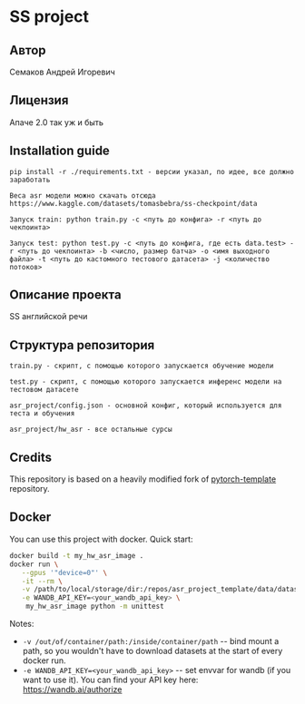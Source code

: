 # SS project
## Автор
Семаков Андрей Игоревич
## Лицензия
Апаче 2.0 так уж и быть
## Installation guide

```shell
pip install -r ./requirements.txt - версии указал, по идее, все должно заработать
```
```
Веса asr модели можно скачать отсюда https://www.kaggle.com/datasets/tomasbebra/ss-checkpoint/data
```
```
Запуск train: python train.py -c <путь до конфига> -r <путь до чекпоинта>
```
```
Запуск test: python test.py -c <путь до конфига, где есть data.test> -r <путь до чекпоинта> -b <число, размер батча> -o <имя выходного файла> -t <путь до кастомного тестового датасета> -j <количество потоков>
```
## Описание проекта
SS английской речи

## Структура репозитория
```
train.py - скрипт, с помощью которого запускается обучение модели
```
```
test.py - скрипт, с помощью которого запускается инференс модели на тестовом датасете
```
```
asr_project/config.json - основной конфиг, который используется для теста и обучения 
```
```
asr_project/hw_asr - все остальные сурсы 
```

## Credits

This repository is based on a heavily modified fork
of [pytorch-template](https://github.com/victoresque/pytorch-template) repository.

## Docker

You can use this project with docker. Quick start:

```bash 
docker build -t my_hw_asr_image . 
docker run \
   --gpus '"device=0"' \
   -it --rm \
   -v /path/to/local/storage/dir:/repos/asr_project_template/data/datasets \
   -e WANDB_API_KEY=<your_wandb_api_key> \
	my_hw_asr_image python -m unittest 
```

Notes:

* `-v /out/of/container/path:/inside/container/path` -- bind mount a path, so you wouldn't have to download datasets at
  the start of every docker run.
* `-e WANDB_API_KEY=<your_wandb_api_key>` -- set envvar for wandb (if you want to use it). You can find your API key
  here: https://wandb.ai/authorize
